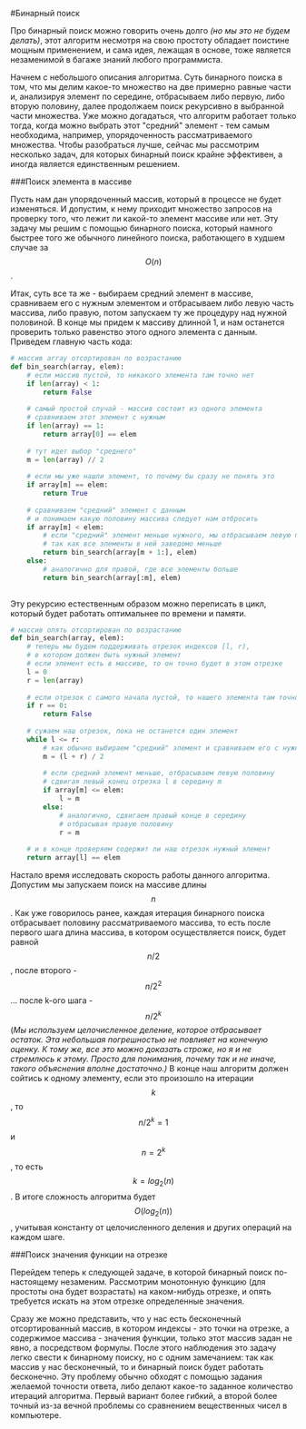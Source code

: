 #Бинарный поиск

Про бинарный поиск можно говорить очень долго *(но мы это не будем делать)*, этот алгоритм несмотря на свою простоту обладает поистине мощным применением, и сама идея, лежащая в основе, тоже является незаменимой в багаже знаний любого программиста. 

Начнем с небольшого описания алгоритма. Суть бинарного поиска в том, что мы делим какое-то множество на две примерно равные части и, анализируя элемент по середине, отбрасываем либо первую, либо вторую половину, далее продолжаем поиск рекурсивно в выбранной части множества. Уже можно догадаться, что алгоритм работает только тогда, когда можно выбрать этот "средний" элемент - тем самым необходима, например, упорядоченность рассматриваемого множества. Чтобы разобраться лучше, сейчас мы рассмотрим несколько задач, для которых бинарный поиск крайне эффективен, а иногда является единственным решением.    

###Поиск элемента в массиве

Пусть нам дан упорядоченный массив, который в процессе не будет изменяться. И допустим, к нему приходит множество запросов на проверку того, что лежит ли какой-то элемент массиве или нет. Эту задачу мы решим с помощью бинарного поиска, который намного быстрее того же обычного линейного поиска, работающего в худшем случае за $$O(n)$$. 

Итак, суть все та же - выбираем средний элемент в массиве, сравниваем его с нужным элементом и отбрасываем либо левую часть массива, либо правую, потом запускаем ту же процедуру над нужной половиной. В конце мы придем к массиву длинной 1, и нам останется проверить только равенство этого одного элемента с данным. Приведем главную часть кода: 

```python
# массив array отсортирован по возрастанию
def bin_search(array, elem):
    # если массив пустой, то никакого элемента там точно нет
	if len(array) < 1:                      
	    return False                        
		
	# самый простой случай - массив состоит из одного элемента
	# сравниваем этот элемент с нужным
	if len(array) == 1:                      
	    return array[0] == elem            
	                                        
	# тут идет выбор "среднего"	
	m = len(array) // 2                     
	
	# если мы уже нашли элемент, то почему бы сразу не понять это
	if array[m] == elem:                   
	    return True      
	
	# сравниваем "средний" элемент с данным
    # и понимаем какую половину массива следует нам отбросить
	if array[m] < elem:
	    # если "средний" элемент меньше нужного, мы отбрасываем левую половину 
        # так как все элементы в ней заведомо меньше
	    return bin_search(array[m + 1:], elem)
	else:
	    # аналогично для правой, где все элементы больше
		return bin_search(array[:m], elem)  
		                                    
```

Эту рекурсию естественным образом можно переписать в цикл, который будет работать оптимальнее по времени и памяти. 

```python
# массив опять отсортирован по возрастанию
def bin_search(array, elem):
    # теперь мы будем поддерживать отрезок индексов [l, r),
    # в котором должен быть нужный элемент
    # если элемент есть в массиве, то он точно будет в этом отрезке
    l = 0                       
    r = len(array)              
                
    # если отрезок с самого начала пустой, то нашего элемента там точно нет    
    if r == 0:                  
        return False      
        
    # сужаем наш отрезок, пока не останется один элемент
    while l <= r:
        # как обычно выбираем "средний" элемент и сравниваем его с нужным
        m = (l + r) / 2
        
        # если средний элемент меньше, отбрасываем левую половину
        # сдвигая левый конец отрезка l в середину m
        if array[m] <= elem: 
            l = m
        else:
            # аналогично, сдвигаем правый конце в середину
            # отбрасывая правую половину
            r = m 
            
    # и в конце проверяем содержит ли наш отрезок нужный элемент
    return array[l] == elem     
```

Настало время исследовать скорость работы данного алгоритма. Допустим мы запускаем поиск на массиве длины $$n$$. Как уже говорилось ранее, каждая итерация бинарного поиска отбрасывает половину рассматриваемого массива, то есть после первого шага длина массива, в котором осуществляется поиск, будет равной $$n/2$$, после второго - $$n/2^2$$ ... после k-ого шага - $$n/2^k$$ (*Мы используем целочисленное деление, которое отбрасывает остаток. Эта небольшая погрешностью не повлияет на конечную оценку. К тому же, все это можно доказать строже, но я и не стремлюсь к этому. Просто для понимания, почему так и не иначе, такого объяснения вполне достаточно.)* В конце наш алгоритм должен сойтись к одному элементу, если это произошло на итерации $$k$$, то $$n/2^k = 1$$ и $$n = 2^k$$, то есть $$k = log_2(n)$$. В итоге сложность алгоритма будет $$O(log_2(n))$$, учитывая константу от целочисленного деления и других операций на каждом шаге.


###Поиск значения функции на отрезке

Перейдем теперь к следующей задаче, в которой бинарный поиск по-настоящему незаменим. Рассмотрим монотонную функцию (для простоты она будет возрастать) на каком-нибудь отрезке, и опять требуется искать на этом отрезке определенные значения. 

Сразу же можно представить, что у нас есть бесконечный отсортированный массив, в котором индексы - это точки на отрезке, а содержимое массива - значения функции, только этот массив задан не явно, а посредством формулы. После этого наблюдения это задачу легко свести к бинарному поиску, но с одним замечанием: так как массив у нас бесконечный, то и бинарный поиск будет работать бесконечно. Эту проблему обычно обходят с помощью задания желаемой точности ответа, либо делают какое-то заданное количество итераций алгоритма. Первый вариант более гибкий, а второй более точный из-за вечной проблемы со сравнением вещественных чисел в компьютере. 
